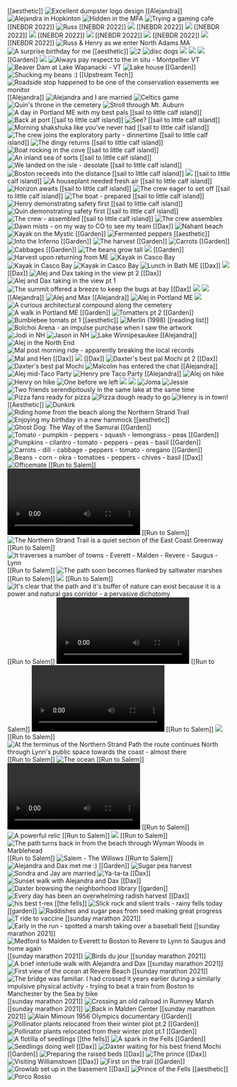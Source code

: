 [[aesthetic]] ![Excellent dumpster logo design](img/log/2022-08-12_215529331.jpg)
[[Alejandra]] ![Alejandra in Hopkinton](img/log/2022-07-31_211153902.jpg)
![Hidden in the MFA](img/log/2022-07-23_161236242.jpg)
![Trying a gaming cafe](img/log/2022-07-16_234647850.jpg)
[[NEBDR 2022]] ![Russ](img/log/2022-07-04_0048.jpg)
[[NEBDR 2022]] ![](img/log/2022-07-03_122553517.jpg)
[[NEBDR 2022]] ![](img/log/2022-07-03_113137739.jpg)
[[NEBDR 2022]] ![](img/log/2022-07-03_0045.jpg)
[[NEBDR 2022]] ![](img/log/2022-07-02_215333867.jpg)
[[NEBDR 2022]] ![](img/log/2022-07-02_0039.jpg)
[[NEBDR 2022]] ![](img/log/2022-07-02_0036.jpg)
[[NEBDR 2022]] ![Russ & Henry as we enter North Adams MA](img/log/2022-07-01_0034.jpg)
![A surprise birthday for me](img/log/2022-06-29_223932579.jpg)
[[aesthetic]] ![2](img/log/2022-06-28_001452882.jpg)
![disc dogs](img/log/2022-06-08_173209673.jpg)
![](img/log/2022-05-29_144505382.jpg)
![](img/log/2022-05-06_155236538.jpg)
![](img/log/2022-04-13_225212425.jpg)
[[Garden]] ![](img/log/2022-03-28_122737384.jpg)
![Always pay respect to the in situ - Montpellier VT](img/log/2021-11-13_usgs.jpg)
![Beaver Dam at Lake Wapanacki - VT](img/log/2021-11-12_wapanacki3.jpg)
![Lake house](img/log/2021-11-12_wapanacki2.jpg)
[[Garden]] ![Shucking my beans :)](img/log/2021-11-12_wapanacki1.jpg)
[[Upstream Tech]] ![Roadside stop happened to be one of the conservation easements we monitor](img/log/2021-11-11_spnhf.jpg)
[[Alejandra]] ![Alejandra and I are married](img/log/2021-11-05_wedding-regina.jpg)
![Celtics game](img/log/2021-10-28_lucky.jpg)
![Quin's throne in the cemetery](img/log/2021-10-24_quinsthrone.jpg)
![Stroll through Mt. Auburn](img/log/2021-10-24_mtauburn.jpg)
![A day in Portland ME with my best pals](img/log/2021-10-21_portland.jpg)
[[sail to little calf island]] ![Back at port](img/log/2021-10-20_arcenciel18.jpg)
[[sail to little calf island]] ![See?](img/log/2021-10-20_arcenciel17.jpg)
[[sail to little calf island]] ![Morning shakshuka like you've never had](img/log/2021-10-20_arcenciel16.jpg)
[[sail to little calf island]] ![The crew joins the exploratory party - dinnertime](img/log/2021-10-19_arcenciel15.jpg)
[[sail to little calf island]] ![The dingy returns](img/log/2021-10-19_arcenciel14.jpg)
[[sail to little calf island]] ![Boat rocking in the cove](img/log/2021-10-19_arcenciel13.jpg)
[[sail to little calf island]] ![An inland sea of sorts](img/log/2021-10-19_arcenciel12.jpg)
[[sail to little calf island]] ![We landed on the isle - desolate](img/log/2021-10-19_arcenciel11.jpg)
[[sail to little calf island]] ![Boston receeds into the distance](img/log/2021-10-19_arcenciel10.jpg)
[[sail to little calf island]] ![](img/log/2021-10-19_arcenciel9.jpg)
[[sail to little calf island]] ![A houseplant needed fresh air](img/log/2021-10-19_arcenciel8.jpg)
[[sail to little calf island]] ![Horizon awaits](img/log/2021-10-19_arcenciel7.jpg)
[[sail to little calf island]] ![The crew eager to set off](img/log/2021-10-19_arcenciel6.jpg)
[[sail to little calf island]] ![The boat - prepared](img/log/2021-10-19_arcenciel5.jpg)
[[sail to little calf island]] ![Henry demonstrating safety first](img/log/2021-10-19_arcenciel4.jpg)
[[sail to little calf island]] ![Quin demonstrating safety first](img/log/2021-10-19_arcenciel3.jpg)
[[sail to little calf island]] ![The crew - assembled](img/log/2021-10-19_arcenciel2.jpg)
[[sail to little calf island]] ![The crew assembles](img/log/2021-10-19_arcenciel1.jpg)
![Dawn mists - on my way to CO to see my team](img/log/2021-10-12_watervalemists.jpg)
[[Dax]] ![Nahant beach](img/log/2021-09-26_nahant.jpg)
![Kayak on the Mystic](img/log/2021-09-25_mystickayak.jpg)
[[Garden]] ![Fermented peppers](img/log/2021-09-25_fermentedpeppers.jpg)
[[aesthetic]] ![Into the Inferno](img/log/2021-09-19_inferno.jpg)
[[Garden]] ![The harvest](img/log/2021-09-12_harvest.jpg)
[[Garden]] ![Carrots](img/log/2021-09-12_carrots.jpg)
[[Garden]] ![Cabbages](img/log/2021-09-12_cabbages.jpg)
[[Garden]] ![The beans grow tall](img/log/2021-09-12_beans.jpg)
![](img/log/2021-09-11_m.jpg)
[[Garden]] ![Harvest upon returning from ME](img/log/2021-08-21.jpg)
![Kayak in Casco Bay](img/log/2021-08-20_3.jpg)
![Kayak in Casco Bay](img/log/2021-08-20_2.jpg)
![Kayak in Casco Bay](img/log/2021-08-20_1.jpg)
![Lunch in Bath ME](img/log/2021-08-17_0039.jpg)
[[Dax]] ![](img/log/2021-08-16_0036.jpg)
[[Dax]] ![Alej and Dax taking in the view pt 2](img/log/2021-08-16_0034.jpg)
[[Dax]] ![Alej and Dax taking in the view pt 1](img/log/2021-08-16_0033.jpg)
![The summit offered a breeze to keep the bugs at bay](img/log/2021-08-16_0029.jpg)
[[Dax]] ![](img/log/2021-08-15_0024.jpg)
![](img/log/2021-08-15_0020.jpg)
[[Alejandra]] ![Alej and Max](img/log/2021-08-15_0018.jpg)
[[Alejandra]] ![Alej in Portland ME](img/log/2021-08-15_0015.jpg)
![](img/log/2021-08-14_0012.jpg)
![A curious architectural compound along the cemetery](img/log/2021-08-14_0011.jpg)
![A walk in Portland ME](img/log/2021-08-14_0009.jpg)
[[Garden]] ![Tomatters pt 2](img/log/2021-08-12_0006.jpg)
[[Garden]] ![Bumblebee tomats pt 1](img/log/2021-08-12_0004.jpg)
[[aesthetic]] ![Merlin (1998)](img/log/2021-08-08_merlin.png)
[[reading list]] ![Bolchoi Arena - an impulse purchase when I saw the artwork](img/log/2021-08-05_0015.jpg)
![Jodi in NH](img/log/2021-07-31_0007.jpg)
![Jason in NH](img/log/2021-07-31_0009.jpg)
![Lake Winnipesaukee](img/log/2021-07-31_0013.jpg)
[[Alejandra]] ![Alej in the North End](img/log/2021-07-25_0131.jpg)
![Mal post morning ride - apparently breaking the local records](img/log/2021-07-24_0104.jpg)
![Mal and Hen](img/log/2021-07-24_0095.jpg)
[[Dax]] ![](img/log/2021-07-23_0090.jpg)
[[Dax]] ![Daxter's best pal Mochi pt 2](img/log/2021-07-23_0088.jpg)
[[Dax]] ![Daxter's best pal Mochi](img/log/2021-07-23_0086.jpg)
![Malcolm has entered the chat](img/log/2021-07-23_0080.jpg)
[[Alejandra]] ![Alej mid-Taco Party](img/log/2021-07-23_0075.jpg)
![Henry pre Taco Party](img/log/2021-07-23_0072.jpg)
[[Alejandra]] ![Alej on hike](img/log/2021-07-23_0062.jpg)
![Henry on hike](img/log/2021-07-23_0061.jpg)
![One before we left](img/log/2021-07-23_0056.jpg)
![](img/log/2021-07-23_0051.jpg)
![](img/log/2021-07-23_0049.jpg)
![Joma](img/log/2021-07-23_0043.jpg)
![Jessie](img/log/2021-07-23_0042.jpg)
![Two friends serendipitously in the same lake at the same time](img/log/2021-07-23_0041.jpg)
![Pizza fans ready for pizza](img/log/2021-07-22_0034.jpg)
![Pizza dough ready to go](img/log/2021-07-22_0027.jpg)
![Henry is in town!](img/log/2021-07-22_0018.jpg)
[[Aesthetic]] ![Dunkirk](img/log/2021-06-28_dunkirk.jpg)
![Riding home from the beach along the Northern Strand Trail](img/log/2021-06-27.jpg)
![Enjoying my birthday in a new hammock](img/log/2021-06-26.jpg)
[[aesthetic]] ![Ghost Dog: The Way of the Samurai](img/log/2021-06-26_ghostdog.png)
[[Garden]] ![Tomato - pumpkin - peppers - squash - lemongrass - peas](img/log/2021-06-25_4.jpg)
[[Garden]] ![Pumpkins - cilantro - tomato - peppers - peas - basil](img/log/2021-06-25_3.jpg)
[[Garden]] ![Carrots - dill - cabbage - peppers - tomato - oregano](img/log/2021-06-25_2.jpg)
[[Garden]] ![Beans - corn - okra - tomatoes - peppers - chives - basil](img/log/2021-06-25_1.jpg)
[[Dax]] ![Officemate](img/log/2021-06-20.jpg)
[[Run to Salem]] ![Great start - weather perfect for a 3 hour run](img/log/2021-06-18_1.webm)
[[Run to Salem]] ![The Northern Strand Trail is a quiet section of the East Coast Greenway](img/log/2021-06-18_3.jpg)
[[Run to Salem]] ![It traverses a number of towns - Everett - Malden - Revere - Saugus - Lynn](img/log/2021-06-18_4.jpg)
[[Run to Salem]] ![The path soon becomes flanked by saltwater marshes](img/log/2021-06-18_5.jpg)
[[Run to Salem]] ![](img/log/2021-06-18_6.jpg)
[[Run to Salem]] ![It's clear that the path and it's buffer of nature can exist because it is a power and natural gas corridor - a pervasive dichotomy](img/log/2021-06-18_7.jpg)
[[Run to Salem]] ![](img/log/2021-06-18_8.webm)
[[Run to Salem]] ![One of my favorite sections where you currently have to traverse an I-beam due to a new bridge being built - the tide is moving out](img/log/2021-06-18_9.webm)
[[Run to Salem]] ![](img/log/2021-06-18_10.jpg)
[[Run to Salem]] ![At the terminus of the Northern Strand Path the route continues North through Lynn's public space towards the coast - almost there](img/log/2021-06-18_11.jpg)
[[Run to Salem]] ![The ocean](img/log/2021-06-18_12.jpg)
[[Run to Salem]] ![Nahant and Lynn beach - I was headed to the farthest visible point](img/log/2021-06-18_13.webm)
[[Run to Salem]] ![A powerful relic](img/log/2021-06-18_14.jpg)
[[Run to Salem]] ![](img/log/2021-06-18_15.jpg)
[[Run to Salem]] ![The path turns back in from the beach through Wyman Woods in Marblehead](img/log/2021-06-18_16.jpg)
[[Run to Salem]] ![Salem - The Willows](img/log/2021-06-18_17.jpg)
[[Run to Salem]] ![Alejandra and Dax met me :)](img/log/2021-06-18_18.jpg)
[[Garden]] ![Sugar pea harvest](img/log/2021-06-17.jpg)
![Sondra and Jay are married](img/log/2021-06-16.jpg)
![Ya-ta-ta](img/log/2021-06-15.jpg)
[[Dax]] ![Sunset walk with Alejandra and Dax](img/log/2021-05-23.jpg)
[[Dax]] ![Daxter browsing the neighborhood library](img/log/2021-05-22.jpg)
[[garden]] ![Every day has been an overwhelming radish harvest](img/log/2021-05-22_2.jpg)
[[Dax]] ![his best t-rex](img/log/2021-05-14.jpg)
[[the fells]] ![Slick rock and silent trails - rainy fells today](img/log/2021-04-25_1.jpg)
[[garden]] ![Raddishes and sugar peas from seed making great progress](img/log/2021-04-25_2.jpg)
![T ride to vaccine](img/log/2021-04-21.jpg)
[[sunday marathon 2021]] ![Early in the run - spotted a marsh taking over a baseball field](img/log/2021-04-18_1.jpg)
[[sunday marathon 2021]] ![Medford to Malden to Everett to Boston to Revere to Lynn to Saugus and home again](img/log/2021-04-18_2.jpg)
[[sunday marathon 2021]] ![Birds du jour](img/log/2021-04-18_3.jpg)
[[sunday marathon 2021]] ![A brief interlude walk with Alejandra and Dax](img/log/2021-04-18_4.jpg)
[[sunday marathon 2021]] ![First view of the ocean at Revere Beach](img/log/2021-04-18_5.jpg)
[[sunday marathon 2021]] ![The bridge was familiar. I had crossed it years earlier during a similarly impulsive physical activity - trying to beat a train from Boston to Manchester by the Sea by bike](img/log/2021-04-18_6.jpg)
[[sunday marathon 2021]] ![Crossing an old railroad in Rumney Marsh](img/log/2021-04-18_7.jpg)
[[sunday marathon 2021]] ![Back in Malden Center](img/log/2021-04-18_8.jpg)
[[sunday marathon 2021]] ![Alain Mimoun 1956 Olympics documentary](img/log/2021-04-18_9.jpg)
[[Garden]] ![Pollinator plants relocated from their winter plot pt.2](img/log/2021-04-10_3.jpg)
[[Garden]] ![Pollinator plants relocated from their winter plot pt.1](img/log/2021-04-10_2.jpg)
[[Garden]] ![A flotilla of seedlings](img/log/2021-04-10_1.jpg)
[[the fells]] ![A spark in the Fells](img/log/2021-04-07.jpg)
[[Garden]] ![Seedlings doing well](img/log/2021-03-27_1.jpg)
[[Dax]] ![Daxter waiting for his best friend Mochi](img/log/2021-03-23.jpg)
[[Garden]] ![Preparing the raised beds](img/log/2021-03-21.jpg)
[[Dax]] ![The prince](img/log/2021-03-18.jpg)
[[Dax]] ![Visiting Williamstown](img/log/2021-03-06.jpg)
[[Dax]] ![First on the trail](img/log/2021-01-27.jpg)
[[Garden]] ![Growlab set up in the basement](img/log/2021-01-23.jpg)
[[Dax]] ![Prince of the Fells](img/log/2020-12-24.jpg)
[[aesthetic]] ![Porco Rosso](img/log/2020-08-05_porco.png)
